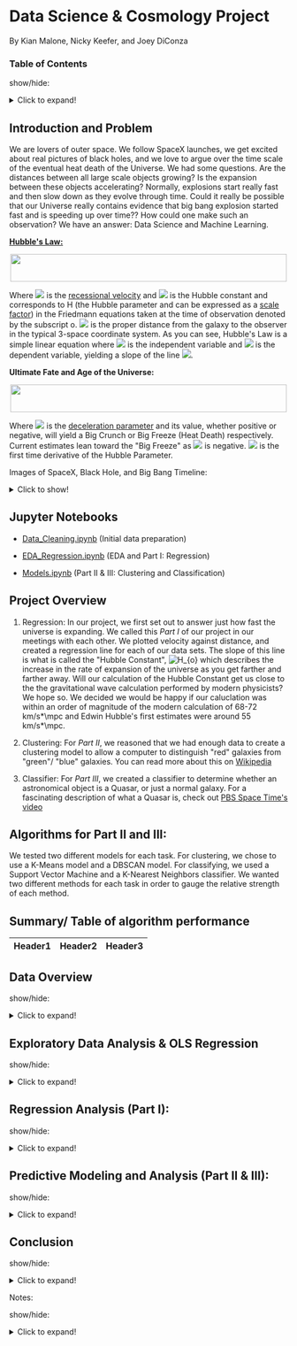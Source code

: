 # Data Science & Cosmology Project
By Kian Malone, Nicky Keefer, and Joey DiConza

### Table of Contents

show/hide:
<details>
  <summary>Click to expand!</summary>

* [Intro and Problem](https://github.com/ntkeefer/DS_Cosmology_Project/blob/master/README.md#introduction-and-problem)

* [Jupyter Notebooks](https://github.com/ntkeefer/DS_Cosmology_Project/blob/master/README.md#jupyter-notebooks)

* [Project Overview](https://github.com/ntkeefer/DS_Cosmology_Project/blob/master/README.md#project-overview)

* [Summary of Algorithm Performance](https://github.com/ntkeefer/DS_Cosmology_Project/blob/master/README.md#summary-table-of-algorithm-performance)

* [Data Overview](https://github.com/ntkeefer/DS_Cosmology_Project/blob/master/README.md#data-overview)

* [EDA & Regression](https://github.com/ntkeefer/DS_Cosmology_Project/blob/master/README.md#exploratory-data-analysis--ols-regression)

* [Regression Analysis](https://github.com/ntkeefer/DS_Cosmology_Project/blob/master/README.md#regression-analysis-part-i)

* [Clustering & Classification](https://github.com/ntkeefer/DS_Cosmology_Project/blob/master/README.md#predictive-modeling-and-analysis-part-ii--iii)

* [Conclusion](https://github.com/ntkeefer/DS_Cosmology_Project/blob/master/README.md#conclusion)

</details>

## Introduction and Problem

We are lovers of outer space. We follow SpaceX launches, we get excited about real pictures of black holes, and we love to argue over the time scale of the eventual heat death of the Universe. We had some questions. Are the distances between all large scale objects growing? Is the expansion between these objects accelerating? Normally, explosions start really fast and then slow down as they evolve through time. Could it really be possible that our Universe really contains evidence that big bang explosion started fast and is speeding up over time?? How could one make such an observation? We have an answer: Data Science and Machine Learning.


**[Hubble's Law:](https://en.wikipedia.org/wiki/Hubble%27s_law)**

<p align="center"> 
<img src="https://render.githubusercontent.com/render/math?math=v = H_{o}D"height="50" width="500">
</p>

Where <img src="https://render.githubusercontent.com/render/math?math=v"> is the [recessional velocity](https://en.wikipedia.org/wiki/Recessional_velocity) and <img src="https://render.githubusercontent.com/render/math?math=H_{o}"> is the Hubble constant and corresponds to H (the Hubble parameter and can be expressed as a [scale factor](https://en.wikipedia.org/wiki/Scale_factor_(cosmology))) in the Friedmann equations taken at the time of observation denoted by the subscript o.  <img src="https://render.githubusercontent.com/render/math?math=D"> is the proper distance from the galaxy to the observer in the typical 3-space coordinate system. As you can see, Hubble's Law is a simple linear equation where <img src="https://render.githubusercontent.com/render/math?math=D"> is the independent variable and <img src="https://render.githubusercontent.com/render/math?math=v"> is the dependent variable, yielding a slope of the line <img src="https://render.githubusercontent.com/render/math?math=H_{o}">.

**Ultimate Fate and Age of the Universe:** 

<p align="center"> 
<img src="https://render.githubusercontent.com/render/math?math=q = -(1 %2B \frac{\dot{H}}{H^{2}})"height="50" width="500">
</p>

Where <img src="https://render.githubusercontent.com/render/math?math=q"> is the [deceleration parameter](https://en.wikipedia.org/wiki/Deceleration_parameter) and its value, whether positive or negative, will yield a Big Crunch or Big Freeze (Heat Death) respectively. Current estimates lean toward the "Big Freeze" as <img src="https://render.githubusercontent.com/render/math?math=q"> is negative. <img src="https://render.githubusercontent.com/render/math?math=\dot{H}"> is the first time derivative of the Hubble Parameter.

Images of SpaceX, Black Hole, and Big Bang Timeline:
<details>
  <summary>Click to show!</summary>
  
SpaceX Starship [(Link)](https://cdn.mos.cms.futurecdn.net/J2NTP9Er4Ad3kRsms7XRoD.jpeg) | Real Image of Black Hole [(Link)](https://www.jpl.nasa.gov/images/universe/20190410/blackhole20190410.jpg)
----------------------------------------------------------------------------------------|--------------------------
![J2NTP9Er4Ad3kRsms7XRoD-1024-80](https://user-images.githubusercontent.com/42389358/89854478-38343180-db51-11ea-9b5a-ec811eeaae15.jpeg) | ![blackhole20190410](https://user-images.githubusercontent.com/42389358/89842671-9b16d000-db33-11ea-98a7-9928f9164e0b.jpg) 

Expansion of the Universe [(Link)](https://upload.wikimedia.org/wikipedia/commons/thumb/6/6f/CMB_Timeline300_no_WMAP.jpg/2560px-CMB_Timeline300_no_WMAP.jpg) |
-----------------------------------------------------------------------------------------------------------------------------------------------------------|
![2560px-CMB_Timeline300_no_WMAP](https://user-images.githubusercontent.com/42389358/89842665-96eab280-db33-11ea-9aff-1c8bb8f75746.jpg) 

</details>


## Jupyter Notebooks

* [Data_Cleaning.ipynb](https://github.com/ntkeefer/DS_Cosmology_Project/blob/master/Data_Cleaning.ipynb) (Initial data preparation)

* [EDA_Regression.ipynb](https://github.com/ntkeefer/DS_Cosmology_Project/blob/master/EDA_Regression.ipynb) (EDA and Part I: Regression)

* [Models.ipynb](https://github.com/ntkeefer/DS_Cosmology_Project/blob/master/Models.ipynb) (Part II & III: Clustering and Classification)



## Project Overview

1. Regression: 
  In our project, we first set out to answer just how fast the universe is expanding. We called this *Part I* of our project in our meetings with each other. We plotted velocity     against distance, and created a regression line for each of our data sets. The slope of this line is what is called the "Hubble Constant", <img              src="https://latex.codecogs.com/svg.latex?\Large&space;H_{o}" title="H_{o}" /> which describes the increase in the rate of expansion of the universe as you get farther and         farther away.
  Will our calculation of the Hubble Constant get us close to the the gravitational wave calculation performed by modern physicists? We hope so. We decided we would be happy if     our caluclation was within an order of magnitude of the modern calculation of 68-72 km/s*\mpc and Edwin Hubble's first estimates were around 55 km/s*\mpc.


2. Clustering:
For *Part II*, we reasoned that we had enough data to create a clustering model to allow a computer to distinguish "red" galaxies from "green"/ "blue" galaxies. You can read more about this on [Wikipedia](https://en.wikipedia.org/wiki/Galaxy_color%E2%80%93magnitude_diagram)

3. Classifier:
For *Part III*, we created a classifier to determine whether an astronomical object is a Quasar, or just a normal galaxy. For a fascinating description of what a Quasar is, check out [PBS Space Time's video](https://www.youtube.com/watch?v=3TZEp_n3eIc)

## Algorithms for Part II and III:
We tested two different models for each task. For clustering, we chose to use a K-Means model and a DBSCAN model. For classifying, we used a Support Vector Machine and a K-Nearest Neighbors classifier. We wanted two different methods for each task in order to gauge the relative strength of each method.

## Summary/ Table of algorithm performance

Header1 | Header2 | Header3
--------|---------|--------



## Data Overview
show/hide:
<details>
  <summary>Click to expand!</summary>
  
We acquired our raw data from the SLOAN DIGITAL SKY SURVEY (SDSS). At the SDSS website, they have a built-in SQL Query Request Tool. While this did make our life much easier, there were basic query limits of 500,000 rows and 10 minute time-out, thus we had to optimize our SQL queries in order to sumbit the following request to the SDSS database:

**SQL Query:**
```
SELECT s.class
,s.z
,s.zErr
,p.modelMag_g
,p.modelMagErr_g
,p.extinction_g
,p.modelMag_r
,p.modelMagErr_r
,p.extinction_r
FROM PhotoTag AS p 
JOIN SpecObj AS s ON s.bestobjid = p.objID
WHERE s.zWarning=0 AND (s.class = 'QSO' OR s.class = 'GALAXY') AND (p.htmID*37 & 0x000000000000FFFF) < (650 * 0.5)
```

What this did was select a random sample of .005% of the SDSS data's on galaxies and quasars. By changing the "37" after p.htmID to another prime number, the query reselects a new random sampling of the same size. By changing the "0.5" after the 650, the query selects a different proportion of the complete database (i.e. 0.75 will yield .0075 rather than .005% of the data).

We grabbed the columns representing the apparent magnitude in the green and red band, as well as the redshift (to find redshift velocity <img src="https://render.githubusercontent.com/render/math?math=v_{rs}">) for these objects, and all of their associated errors. Along with these we also pulled the extinction in the red band just in case we have a large deviation from the expected result, we can add extra correction factors to see if anything changes. Due to the sampling being random, and since our sample size is large, we can infer better estimates about the Universe as a whole from this data set. In turn, satisfy our intitial goal for the project.

**Redshift Velocity:**

<p align="center">  
<img src="https://render.githubusercontent.com/render/math?math=v_{rs} = cz"height="20" width="200">  
</p>

While variables from two seperate SDSS tables were needed, we were able to join everything into a single table using the JOIN function and a common object id to match up the data before we ran our query. We also made certain that no entries have "NA" values in any column using zwarning=0, a binary column in the SpecObj table that makes sure we are pulling data that has no issues or missing values throughout, this matches up with objects that are also clean in the other table, helping us cut down on our data clean up even before we pulled it!

Note that this process was largely trial-and-error, since the SDSS database is hundreds of terrabytes in depth, we needed our query to be precisely targeted and maximize efficiency so that it wouldn't take hours to return one dataset (we needed 40 sets, and the query times out after 10 minutes).

In fact, the original data that we pulled ended up being identical within each size bracket, but with the indexes rearranged (i.e. all datasets of size 7k were identical to each other, all of size 14k were identical to each other, etc...). We had to go back to the drawing board to fix it mid-analysis.

After we obtained the raw data, we had to clean the numbers. We converted almost all columns to a float, since they mostly came in as strings. We also renamed each column to make it easier to work with. Much of what you might consider "data cleaning" also occured after exploring the data, and will be discussed in our "Exploratory Data Analysis" section.

Once we were happy with this, we were ready to create some data frames for our initial analysis. We included the inital pulled data in the file [roughdata](https://github.com/ntkeefer/DS_Cosmology_Project/tree/master/roughdata) and the final cleaned data in the file [cleandata](https://github.com/ntkeefer/DS_Cosmology_Project/tree/master/cleandata). We also included the data cleaning process in the note book file [Data_Cleaning.ipynb](https://github.com/ntkeefer/DS_Cosmology_Project/blob/master/Data_Cleaning.ipynb)
</details>

## Exploratory Data Analysis & OLS Regression
show/hide:
<details>
  <summary>Click to expand!</summary>


The goals of the EDA that we ran were as follows:

- Describe the distribution of each variable in our datasets, including searching for the presence of outliers.
- Calculate the velocity, flux, and distance for each astronomical object. Please see [Sketch_Analysis_Equations](https://github.com/ntkeefer/DS_Cosmology_Project/blob/master/Sketch_Analysis_Equations.ipynb) for more details.
- Obtain an estimate for the Hubble Constant <img src="https://render.githubusercontent.com/render/math?math=H_{o}">, the rate of expansion of the universe.
- Determine whether increased amounts of data leads to more accurate results in order to decide if error comes from lack of complete data or problems in methodology.

By looking at the output of sns.pairplot on our data, we were able to discover that each variable behaves reasonably close to the way we expected them to (from our prior knowledge of physics). There are more objects in our data that are close to us than far away. Magnitudes for each band of light usually fall into two bunches: one for galaxies and one for quasars, as expected.

We also were able to identify the presence of several outlier values in our data, which we later dealt with by cutting off values that fell outside of specific ranges for each variable.

The most important discovery was that Quasars are extremely erratic. The values for their magnitudes and redshifts are often point clouds or fan out to extreme values. We decided that for the purposes of caluclating the Hubble Parameter, we would leave quasars out. Indeed, when we ran regressions on "velocity~distance" for quasars, the average R Squared value was .08, which means only 8% of the variance between velocity and distance is explained by that linear model. That result is not nearly satisfactory when we expected to see a near-perfect line there.

Another important discovery was that the magnitude of the green band had a closer relationship with velocity than the magnitude of the red band. We changed our original plans to use the green band in our distance calculations for this reason.
</details>

## Regression Analysis (Part I):

show/hide:
<details>
  <summary>Click to expand!</summary>

We completed the calculations for velocity, flux, and distance after observing that the trends in our data are reasonably close to our expectations. You can see how these columns are calculated by referencing [Sketch_Analysis_](https://github.com/ntkeefer/DS_Cosmology_Project/blob/master/Sketch_Analysis_Equations.ipynb).

Upon inspection, we discovered that the relationship between distance and velocity was not linear, as we had expected, but logarithmic. After putting our heads together, we reasoned that this comes from our "standard candle" assumption for luminosity! Since these luminosity values typically vary in a logarithmic fashion, we introduce a logarithmic error when we assume them to "average out" to a flat value.

In order to combat this, we decided to regress on the log of distance, rather than just distance, in order to calculate the Hubble Parameter. This indeed achieved a more precise result, with R-Squared values trending from about .7 to .85 after making this correction.

Finally, after running all of our data through linear regressions for "velocity ~ distance", and after weighting each result appropriately for the size of each dataset, we obtained an expetimental value for the Hubble Parameter of 43.57285 km/s*mpc. We are pleased with this result, as it is well within an order of magnitude of the "actual" value of roughly 68-72 determined by modern physicists.

It is important to note that increasing the size of the dataset from 7k, to 14k, then 21k and 28k neither increased R Squared nor improved the accuracy of our Hubble Parameter. We conclude that the reason we aren't getting 72 as our value isn't because of incomplete data, but rather problems with methodology.

You can reference [EDA_Regression.ipynb](https://github.com/ntkeefer/DS_Cosmology_Project/blob/master/EDA_Regression.ipynb) to see this in action. We simplified many of the original "for" loops that processed all of our data down to single examples for ease of readability and processing speed.

</details>

## Predictive Modeling and Analysis (Part II & III):
show/hide:
<details>
  <summary>Click to expand!</summary>


Check out our models in [Models.ipynb](https://github.com/ntkeefer/DS_Cosmology_Project/blob/master/Models.ipynb)

In this notebook, we included only our final models, with the highest scores for their relevant metrics. To choose parameters for these models, we underwent an intensive looping process that usually had to run overnight in order to run models for hundreds of possible parameter combinations. We plotted these results and selected appropriate parameters this way.

On the first night of looping, the desktop we were running calculations on shut itself down before completing the loop and achieving the desired result. After modifying some settings and pulling the computer itself to a more open area to prevent overheating, the next day the loop ran as expected. You might need to take similar measures if you plan on running some of these models yourself!

For Part II, the star performer of our models was the k-Means clustering model. If you compare its plot to the graph on the wikipedia page for the galaxy color-magnitude diagram, you will see a close resemblence. We had the advantage of knowing that our data should contain 3 clusters: one red, one green, and one blue. Because of this, the choice for k=3 was obvious and lead to seemingly perfect results. Check out the notebook to see this!

The DBSCAN model performed poorly on our dataset. When cross-validated between the datasets, the model was rarely able to pick out three distinct color clumps. Often the whole dataset would be one cluster, or the model would distinguish only the main group of galaxies from those with extreme values. We believe that this is due to our data being somewhat "smudged together," with no cluster being completely seperate from another. We suspect that the epsilon value required to detect the appropriate clusters with a DBSCAN model is probably so precise that our discrete "for" loops can't locate it.

For Part III, we referenced the results of our Exploratory Data Analysis to include redshift, green apparent magnitude, red apparent magnitude, and absolute magnitude in our models.

Our final support vector machine (SVM) model was able to correctly classify an object as a galaxy or quasar 98.3% of the time on test sets! Despite the data being sort of "mixed together" within the green valley of the color-magnitude diagram, the SVM classifier was still able to correctly determine whether the object was a quasar or a galaxy 98% of the time. Our k-Nearest Neighbors model performed almost as well, with an average 98.2% success rate among the test sets.
</details>

## Conclusion
show/hide:
<details>
  <summary>Click to expand!</summary>


Our project had great results.

In Part I, our Hubble Parameter met our goal for accuracy, being well within an order of magnitude of the modern calculation. In fact, the original prediction made by Edwin Hubble for this parameter was about 55, which we are quite close to at 43.6.

In Part II, we were able to obtain a great model to cluster objects around their appropriate color, with results closely following what a human would decide.

In Part III, our models were able to achieve an accuracy rate of 98.3% for correctly classifying an obect as a galaxy or a quasar.

If we redesigned this project, we would include a method to more accurately determine the luminosity and flux using outside data in order to avoid introducing error into our data!

We might also attempt find labels for "red" vs "green" vs "blue" galaxies. Since DBSCAN clustering didn't perform well, it would have been great to be able to build a classifier to perform this task and compare the results of classifiers vs. clustering!

Key Takeaways

Machine learning and other data science techniques can closely mirror results obtained through classical methods in physics, though not to the same degree of accuracy.

There is a limit where acquiring more data contributes less to obtaining accurate results than an appropriate change in methodology would, as seen by our error being consistent among our values for the Hubble Parameter among datasets of varying size.

It is important to choose the right model for the right data. Our K-means model was excellent for our data, but DBSCAN was horrible!

computed foundational astrophysical findings using modern data science techniques. The first steps of our project utilized a linear regression on large data sets to estimate the Hubble parameter, a measure of the expansion of the universe. After this value was established, we implemented machine learning algorithms to classify populations of blue and red galaxies and separate active quasars from galaxies. For a summary of our findings and analysis, review Final_Notebook.ipnyb. 
</details>

Notes:

show/hide:
<details>
  <summary>Click to expand!</summary>
</details>
